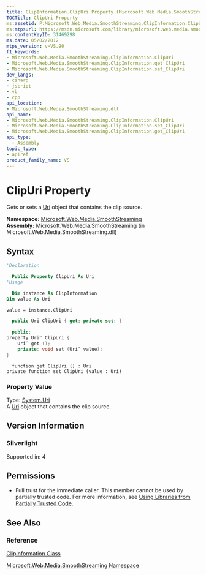 ```yaml
---
title: ClipInformation.ClipUri Property (Microsoft.Web.Media.SmoothStreaming)
TOCTitle: ClipUri Property
ms:assetid: P:Microsoft.Web.Media.SmoothStreaming.ClipInformation.ClipUri
ms:mtpsurl: https://msdn.microsoft.com/library/microsoft.web.media.smoothstreaming.clipinformation.clipuri(v=VS.90)
ms:contentKeyID: 31469298
ms.date: 05/02/2012
mtps_version: v=VS.90
f1_keywords:
- Microsoft.Web.Media.SmoothStreaming.ClipInformation.ClipUri
- Microsoft.Web.Media.SmoothStreaming.ClipInformation.get_ClipUri
- Microsoft.Web.Media.SmoothStreaming.ClipInformation.set_ClipUri
dev_langs:
- csharp
- jscript
- vb
- cpp
api_location:
- Microsoft.Web.Media.SmoothStreaming.dll
api_name:
- Microsoft.Web.Media.SmoothStreaming.ClipInformation.ClipUri
- Microsoft.Web.Media.SmoothStreaming.ClipInformation.set_ClipUri
- Microsoft.Web.Media.SmoothStreaming.ClipInformation.get_ClipUri
api_type:
  - Assembly
topic_type:
- apiref
product_family_name: VS
---
```


# ClipUri Property

Gets or sets a [Uri](https://msdn.microsoft.com/library/txt7706a) object that contains the clip source.

**Namespace:**  [Microsoft.Web.Media.SmoothStreaming](microsoft-web-media-smoothstreaming-namespace_1.md)  
**Assembly:**  Microsoft.Web.Media.SmoothStreaming (in Microsoft.Web.Media.SmoothStreaming.dll)

## Syntax

```vb
'Declaration

  Public Property ClipUri As Uri
'Usage

  Dim instance As ClipInformation
Dim value As Uri

value = instance.ClipUri
```

```csharp
  public Uri ClipUri { get; private set; }
```

```cpp
  public:
property Uri^ ClipUri {
    Uri^ get ();
    private: void set (Uri^ value);
}
```

```jscript
  function get ClipUri () : Uri
private function set ClipUri (value : Uri)
```

### Property Value

Type: [System.Uri](https://msdn.microsoft.com/library/txt7706a)  
A [Uri](https://msdn.microsoft.com/library/txt7706a) object that contains the clip source.  

## Version Information

### Silverlight

Supported in: 4  

## Permissions

  - Full trust for the immediate caller. This member cannot be used by partially trusted code. For more information, see [Using Libraries from Partially Trusted Code](https://msdn.microsoft.com/library/8skskf63).

## See Also

### Reference

[ClipInformation Class](clipinformation-class-microsoft-web-media-smoothstreaming_1.md)

[Microsoft.Web.Media.SmoothStreaming Namespace](microsoft-web-media-smoothstreaming-namespace_1.md)
